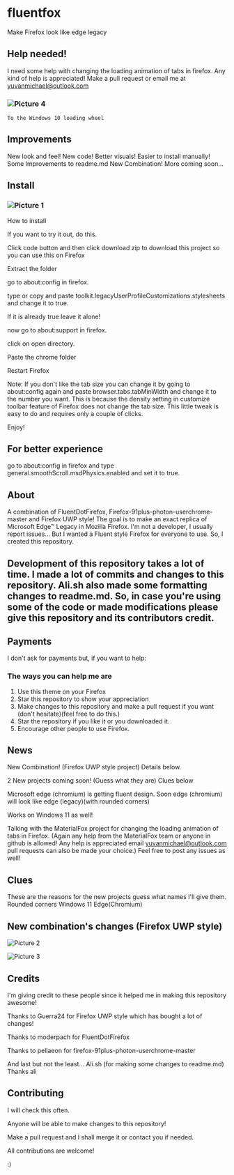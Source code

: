 # fluentfox

  Make Firefox look like edge legacy
  
## Help needed! 
  I need some help with changing the loading animation of tabs in firefox.
  Any kind of help is appreciated! 
  Make a pull request or email me at yuvanmichael@outlook.com
  ### ![Picture 4](https://user-images.githubusercontent.com/86945563/138727051-0936c42d-db1c-4299-989a-d7db4885c2db.png)
    To the Windows 10 loading wheel


## Improvements

  New look and feel!
  New code!
  Better visuals!
  Easier to install manually!
  Some Improvements to readme.md
  New Combination! 
  More coming soon...

## Install

### ![Picture 1](https://user-images.githubusercontent.com/86945563/138727515-0171f4ad-de9d-4697-b1c0-76169382dbd7.png)


How to install

If you want to try it out, do this.

Click code button and then click download zip to download this project so you can use this on Firefox

Extract the folder

go to about:config in firefox.

type or copy and paste toolkit.legacyUserProfileCustomizations.stylesheets and change it to true.

If it is already true leave it alone!

now go to about:support in firefox.

click on open directory.

Paste the chrome folder

Restart Firefox

Note: If you don't like the tab size you can change it by going to about:config again and paste browser.tabs.tabMinWidth and change it to the number you want. This is because the density setting in customize toolbar feature of Firefox does not change the tab size. This little tweak is easy to do and requires only a couple of clicks. 

Enjoy!

## For better experience
  go to about:config in firefox and type general.smoothScroll.msdPhysics.enabled and set it to true.

## About
A combination of FluentDotFirefox, Firefox-91plus-photon-userchrome-master and Firefox UWP style! The goal is to make an exact replica of Microsoft Edge™ Legacy in Mozilla Firefox.
I'm not a developer, I usually report issues...  But I wanted a Fluent style Firefox for everyone to use. So, I created this repository. 

##  Development of this repository takes a lot of time. I made a lot of commits and changes to this repository. Ali.sh also made some formatting changes to readme.md. So, in case you're using some of the code or made modifications please give this repository and its contributors credit.  

## Payments

  I don't ask for payments but, if you want to help:
 
 ### The ways you can help me are
 1. Use this theme on your Firefox
 2. Star this repository to show your appreciation
 3. Make changes to this repository and make a pull request if you want (don't hesitate)(feel free to do this.)
 4. Star the repository if you like it or you downloaded it. 
 5. Encourage other people to use Firefox. 

## News 

New Combination! (Firefox UWP style project) Details below. 

2 New projects coming soon! (Guess what they are)
Clues below 

Microsoft edge (chromium) is getting fluent design. Soon edge (chromium) will look like edge (legacy)(with rounded corners)

Works on Windows 11 as well!

Talking with the MaterialFox project for changing the loading animation of tabs in Firefox. 
(Again any help from the MaterialFox team or anyone in github is allowed! Any help is appreciated email yuvanmichael@outlook.com pull requests can also be made your choice.) Feel free to post any issues as well! 

## Clues
These are the reasons for the new projects guess what names I'll give them.
 Rounded corners
 Windows 11
 Edge(Chromium)
 
## New combination's changes (Firefox UWP style)

   ![Picture 2](https://user-images.githubusercontent.com/86945563/138728674-040eb630-f6d0-466c-9192-af47071db6c4.png)


   ![Picture 3](https://user-images.githubusercontent.com/86945563/138728036-e06293a8-9954-4b94-bb10-524a19aadc7b.png)


## Credits

I'm giving credit to these people since it helped me in making this repository awesome!

Thanks to Guerra24 for Firefox UWP style which has bought a lot of changes! 

Thanks to moderpach for FluentDotFirefox 

Thanks to pellaeon for firefox-91plus-photon-userchrome-master 

And last but not the least...
Ali.sh (for making some changes to readme.md) Thanks ali

## Contributing

I will check this often.

Anyone will be able to make changes to this repository!

Make a pull request and I shall merge it or contact you if needed.

All contributions are welcome!

:) 
